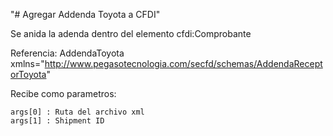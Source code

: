 "# Agregar Addenda Toyota a CFDI" 

Se anida la adenda dentro del elemento cfdi:Comprobante

Referencia:  AddendaToyota xmlns="http://www.pegasotecnologia.com/secfd/schemas/AddendaReceptorToyota"

Recibe como parametros:
	
	args[0] : Ruta del archivo xml
	args[1] : Shipment ID



